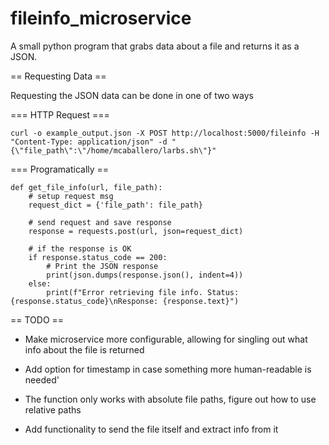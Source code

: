 # fileinfo_microservice
A small python program that grabs data about a file and returns it as a JSON.

== Requesting Data ==

Requesting the JSON data can be done in one of two ways

=== HTTP Request ===

```
curl -o example_output.json -X POST http://localhost:5000/fileinfo -H "Content-Type: application/json" -d "{\"file_path\":\"/home/mcaballero/larbs.sh\"}"
```

=== Programatically == 
```
def get_file_info(url, file_path):
    # setup request msg
    request_dict = {'file_path': file_path}
    
    # send request and save response 
    response = requests.post(url, json=request_dict)
    
    # if the response is OK
    if response.status_code == 200:
        # Print the JSON response
        print(json.dumps(response.json(), indent=4))
    else:
        print(f"Error retrieving file info. Status: {response.status_code}\nResponse: {response.text}")
```

== TODO ==

* Make microservice more configurable, allowing for singling out what info about the file is returned

* Add option for timestamp in case something more human-readable is needed' 
  
* The function only works with absolute file paths, figure out how to use relative paths

* Add functionality to send the file itself and extract info from it 
  

